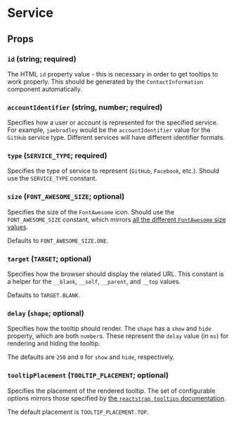 # Service

## Props

### `id` (string; required)

The HTML `id` property value - this is necessary in order to get tooltips to work properly. This should be generated by the `ContactInformation` component automatically.

### `accountIdentifier` (string, number; required)

Specifies how a user or account is represented for the specified service. For example, `jaebradley` would be the `accountIdentifier` value for the `GitHub` service type. Different services will have different identifier formats.

### `type` (`SERVICE_TYPE`; required)

Specifies the type of service to represent (`GitHub`, `Facebook`, etc.). Should use the `SERVICE_TYPE` constant.

### `size` (`FONT_AWESOME_SIZE`; optional)

Specifies the size of the `FontAwesome` icon. Should use the `FONT_AWESOME_SIZE` constant, which mirrors [all the different `FontAwesome` size values](https://fontawesome.com/how-to-use/svg-with-js).

Defaults to `FONT_AWESOME_SIZE.ONE`.

### `target` (`TARGET`; optional)

Specifies how the browser should display the related URL. This constant is a helper for the `__blank`, `__self`, `__parent`, and `__top` values.

Defaults to `TARGET.BLANK`.

### `delay` (`shape`; optional)

Specifies how the tooltip should render. The `shape` has a `show` and `hide` property, which are both `number`s. These represent the `delay` value (in `ms`) for rendering and hiding the tooltip.

The defaults are `250` and `0` for `show` and `hide`, respectively.

### `tooltipPlacement` (`TOOLTIP_PLACEMENT`; optional)

Specifies the placement of the rendered tooltip. The set of configurable options mirrors those specified by [the `reactstrap tooltips` documentation](http://reactstrap.github.io/components/tooltips/).

The default placement is `TOOLTIP_PLACEMENT.TOP`.